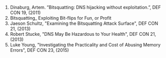 1. Dinaburg, Artem. ”Bitsquatting: DNS hijacking without exploitation.”, DEF CON 19, (2011)
2. Bitsquatting_ Exploiting Bit-flips for Fun, or Profit
3. Jaeson Schultz, "Examining the Bitsquatting Attack Surface", DEF CON 21, (2013)
4. Robert Stucke, "DNS May Be Hazardous to Your Health", DEF CON 21, (2013)
5. Luke Young, "Investigating the Practicality and Cost of Abusing Memory Errors", DEF CON 23, (2015)